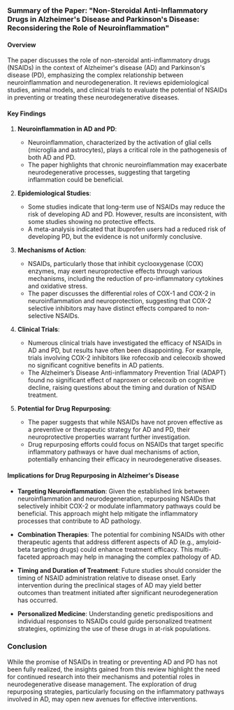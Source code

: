 ### Summary of the Paper: "Non-Steroidal Anti-Inflammatory Drugs in Alzheimer's Disease and Parkinson's Disease: Reconsidering the Role of Neuroinflammation"

#### Overview
The paper discusses the role of non-steroidal anti-inflammatory drugs (NSAIDs) in the context of Alzheimer's disease (AD) and Parkinson's disease (PD), emphasizing the complex relationship between neuroinflammation and neurodegeneration. It reviews epidemiological studies, animal models, and clinical trials to evaluate the potential of NSAIDs in preventing or treating these neurodegenerative diseases.

#### Key Findings

1. **Neuroinflammation in AD and PD**:
   - Neuroinflammation, characterized by the activation of glial cells (microglia and astrocytes), plays a critical role in the pathogenesis of both AD and PD.
   - The paper highlights that chronic neuroinflammation may exacerbate neurodegenerative processes, suggesting that targeting inflammation could be beneficial.

2. **Epidemiological Studies**:
   - Some studies indicate that long-term use of NSAIDs may reduce the risk of developing AD and PD. However, results are inconsistent, with some studies showing no protective effects.
   - A meta-analysis indicated that ibuprofen users had a reduced risk of developing PD, but the evidence is not uniformly conclusive.

3. **Mechanisms of Action**:
   - NSAIDs, particularly those that inhibit cyclooxygenase (COX) enzymes, may exert neuroprotective effects through various mechanisms, including the reduction of pro-inflammatory cytokines and oxidative stress.
   - The paper discusses the differential roles of COX-1 and COX-2 in neuroinflammation and neuroprotection, suggesting that COX-2 selective inhibitors may have distinct effects compared to non-selective NSAIDs.

4. **Clinical Trials**:
   - Numerous clinical trials have investigated the efficacy of NSAIDs in AD and PD, but results have often been disappointing. For example, trials involving COX-2 inhibitors like rofecoxib and celecoxib showed no significant cognitive benefits in AD patients.
   - The Alzheimer’s Disease Anti-inflammatory Prevention Trial (ADAPT) found no significant effect of naproxen or celecoxib on cognitive decline, raising questions about the timing and duration of NSAID treatment.

5. **Potential for Drug Repurposing**:
   - The paper suggests that while NSAIDs have not proven effective as a preventive or therapeutic strategy for AD and PD, their neuroprotective properties warrant further investigation.
   - Drug repurposing efforts could focus on NSAIDs that target specific inflammatory pathways or have dual mechanisms of action, potentially enhancing their efficacy in neurodegenerative diseases.

#### Implications for Drug Repurposing in Alzheimer's Disease
- **Targeting Neuroinflammation**: Given the established link between neuroinflammation and neurodegeneration, repurposing NSAIDs that selectively inhibit COX-2 or modulate inflammatory pathways could be beneficial. This approach might help mitigate the inflammatory processes that contribute to AD pathology.
  
- **Combination Therapies**: The potential for combining NSAIDs with other therapeutic agents that address different aspects of AD (e.g., amyloid-beta targeting drugs) could enhance treatment efficacy. This multi-faceted approach may help in managing the complex pathology of AD.

- **Timing and Duration of Treatment**: Future studies should consider the timing of NSAID administration relative to disease onset. Early intervention during the preclinical stages of AD may yield better outcomes than treatment initiated after significant neurodegeneration has occurred.

- **Personalized Medicine**: Understanding genetic predispositions and individual responses to NSAIDs could guide personalized treatment strategies, optimizing the use of these drugs in at-risk populations.

### Conclusion
While the promise of NSAIDs in treating or preventing AD and PD has not been fully realized, the insights gained from this review highlight the need for continued research into their mechanisms and potential roles in neurodegenerative disease management. The exploration of drug repurposing strategies, particularly focusing on the inflammatory pathways involved in AD, may open new avenues for effective interventions.
